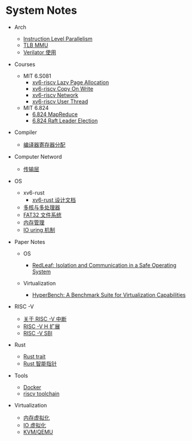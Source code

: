 # System Notes

- Arch
  
  - [Instruction Level Parallelism](arch/CAAQA/ILP.md)
  - [TLB MMU](arch/TLB%20MMU.md)
  - [Verilator 使用](arch/verilator.md)

- Courses
  
  - MIT 6.S081
    - [xv6-riscv Lazy Page Allocation](courses/MIT%206.S081/lazy.md)
    - [xv6-riscv Copy On Write](courses/MIT%206.S081/cow.md)
    - [xv6-riscv Network](courses/MIT%206.S081/net.md)
    - [xv6-riscv User Thread](courses/MIT%206.S081/uthread.md)
  - MIT 6.824
    - [6.824 MapReduce](courses/MIT%206.824/6-824-MapReduce.md)
    - [6.824 Raft Leader Election](courses/MIT%206.824/6-824-Lab2A.md)

- Compiler
  
  - [编译器寄存器分配](compiler/reg_allocation.md)

- Computer Netword
  
  - [传输层](network/transport.md)

- OS
  
  - xv6-rust
    - [xv6-rust 设计文档](os/xv6-rust/xv6-rust-design.md)
  - [多核与多处理器](os/multicore.md)
  - [FAT32 文件系统](fat32%E7%AC%94%E8%AE%B0.md)
  - [内存管理](os/mm.md)
  - [IO uring 机制](os/io_uring.md)

- Paper Notes
  
  - OS
    
    - [RedLeaf: Isolation and Communication in a Safe Operating System](paper-notes/os/RedLeaf.md)
  
  - Virtualization
    
    - [HyperBench: A Benchmark Suite for Virtualization Capabilities](paper-notes/hypervisor/Hyperbench-A-Benchmark-Suite-for-Virtualization-Capabilities.md)

- RISC -V
  
  - [关于 RISC -V 中断](riscv/interrupt.md)
  - [RISC -V H 扩展](riscv/RISC-V-H.md)
  - [RISC -V SBI](riscv/sbi.md)

- Rust 
  
  - [Rust trait](Rust/trait.md)
  - [Rust 智能指针](Rust/smart_pointer.md)

- Tools
  
  - [Docker](tools/Docker.md)
  - [riscv toolchain](tools/riscv-gnu-toolchain.md)

- Virtualization
  
  - [内存虚拟化](vmm/mm-virtualizing.md)
  - [IO 虚拟化](vmm/io-virtualizing.md)
  - [KVM/QEMU](vmm/qemu-kvm.md)
